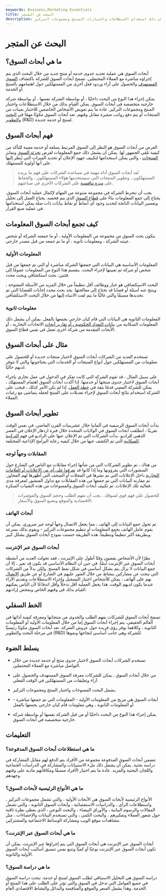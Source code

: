 ```yaml
---
keywords: Business,Marketing Essentials
title: البحث عن المتجر
description: أبحاث السوق هي استراتيجية تستخدمها الشركات لتحديد جدوى منتج أو خدمة جديدة ، بما في ذلك استخدام الاستطلاعات واختبارات المنتج ومجموعات التركيز.
---
```


# البحث عن المتجر
## ما هي أبحاث السوق؟

أبحاث السوق هي عملية تحديد جدوى خدمة أو منتج جديد من خلال البحث الذي يتم إجراؤه مباشرة مع العملاء المحتملين. تسمح أبحاث السوق للشركة باكتشاف [السوق المستهدف](/target-market) والحصول على آراء وردود فعل أخرى من المستهلكين حول اهتمامهم بالمنتج أو الخدمة.

يمكن إجراء هذا النوع من البحث داخليًا ، أو بواسطة الشركة نفسها ، أو بواسطة شركة خارجية متخصصة في أبحاث السوق. يمكن القيام بذلك من خلال الاستطلاعات واختبار المنتج ومجموعات التركيز. عادة ما يتم تعويض الأشخاص الخاضعين للاختبار بعينات من المنتجات أو يتم دفع رواتب صغيرة مقابل وقتهم. تعد أبحاث السوق مكونًا مهمًا في [البحث والتطوير](/randd) (R&D) لمنتج أو خدمة جديدة.

## فهم أبحاث السوق

الغرض من أبحاث السوق هو النظر إلى السوق المرتبط بسلعة أو خدمة معينة للتأكد من كيفية تلقي الجمهور لها. يمكن أن يشمل ذلك جمع المعلومات لغرض [تجزئة السوق](/marketsegmentation) وتمايز [المنتجات](/product_differentiation) ، والتي يمكن استخدامها لتكييف جهود الإعلان أو تحديد الميزات التي يُنظر إليها على أنها أولوية للمستهلك.

> تُعد أبحاث السوق أداة مهمة في مساعدة الشركات على فهم ما يريده المستهلكون ، وتطوير المنتجات التي سيستخدمها هؤلاء المستهلكون ، والحفاظ على [ميزة تنافسية](/competitive_advantage) على الشركات الأخرى في صناعتهم.

>

يجب أن تنخرط الشركة في مجموعة متنوعة من المهام لإكمال عملية أبحاث السوق. يحتاج إلى جمع المعلومات بناءً على [قطاع السوق](/sector) الذي يتم فحصه. يحتاج العمل إلى تحليل وتفسير البيانات الناتجة لتحديد وجود أي أنماط أو نقاط بيانات ذات صلة يمكن استخدامها في عملية صنع القرار.

## كيف تجمع أبحاث السوق المعلومات

يتكون بحث السوق من مجموعة من المعلومات الأولية ، أو ما جمعته الشركة أو شخص عينته الشركة ، ومعلومات ثانوية ، أو ما تم جمعه من قبل مصدر خارجي.

### المعلومات الأولية

المعلومات الأساسية هي البيانات التي جمعتها الشركة مباشرة أو التي تم جمعها من قبل شخص أو شركة تم تعيينها لإجراء البحث. ينقسم هذا النوع من المعلومات عمومًا إلى فئتين: بحث استكشافي وبحث محدد.

البحث الاستكشافي هو خيار ووظائف أقل تنظيماً من خلال المزيد من الأسئلة المفتوحة ، وينتج عنه أسئلة أو قضايا قد تحتاج إلى معالجتها. يجد بحث محدد إجابات للقضايا التي تم تحديدها مسبقًا والتي غالبًا ما يتم لفت الانتباه إليها من خلال البحث الاستكشافي.

### معلومات ثانوية

المعلومات الثانوية هي البيانات التي قام كيان خارجي بجمعها بالفعل. يمكن أن يشمل ذلك المعلومات السكانية من [بيانات التعداد الحكومية ، أو](/currentpopulationsurvey) [تقارير أبحاث](/research-report) الاتحادات التجارية ، أو الأبحاث المقدمة من شركة أخرى تعمل في نفس قطاع السوق.

## مثال على أبحاث السوق

تستخدم العديد من الشركات أبحاث السوق لاختبار منتجات جديدة أو للحصول على معلومات من المستهلكين حول أنواع المنتجات أو الخدمات التي يحتاجونها والتي لا تتوفر لديهم حاليًا.

على سبيل المثال ، قد تقوم الشركة التي كانت تفكر في الدخول في عمل تجاري بإجراء أبحاث السوق لاختبار جدوى منتجها أو خدمتها. إذا أكدت أبحاث السوق اهتمام المستهلك ، يمكن للشركة المضي قدمًا بثقة في [خطة العمل](/business-plan). إذا لم يكن الأمر كذلك ، فيجب على الشركة استخدام نتائج أبحاث السوق لإجراء تعديلات على المنتج لجعله يتماشى مع رغبات العملاء.

## تطوير أبحاث السوق

بدأت أبحاث السوق الرسمية في ألمانيا خلال عشرينيات القرن الماضي. في نفس الوقت تقريبًا ، انطلقت أبحاث السوق في الولايات المتحدة خلال فترة ازدهار الإعلان في العصر الذهبي للراديو. بدأت الشركات التي تم الإعلان عنها على الراديو في فهم [التركيبة السكانية](/demographics) التي تم الكشف عنها من خلال كيفية رعاية البرامج الإذاعية المختلفة.

### المقابلات وجهاً لوجه

من هناك ، تم تطوير الشركات التي من شأنها إجراء مقابلات مع الناس في الشارع حول المنشورات التي يقرؤونها وما إذا كانوا قد [تعرفوا على أي من الإعلانات أو العلامات التجارية](/brand-recognition) داخل الإعلانات التي تم نشرها في المجلات أو الصحف التي أظهرها لهم المحاور. تم مقارنة البيانات التي تم جمعها من هذه المقابلات مع تداول المنشور لمعرفة مدى فعالية تلك الإعلانات. تم تكييف أبحاث السوق والمسوحات من هذه التقنيات المبكرة.

> للحصول على فهم قوي لسوقك ، يجب أن تفهم الطلب وحجم السوق والمؤشرات الاقتصادية والموقع وتشبع السوق والأسعار.

>

### أبحاث الهاتف

ثم تحول جمع البيانات إلى الهاتف ، مما يجعل الاتصال وجهاً لوجه غير ضروري. يمكن أن يقوم عامل الهاتف بجمع المعلومات أو تنظيم مجموعات التركيز - ويقوم بذلك بسرعة وبطريقة أكثر تنظيماً وتنظيماً. هذه الطريقة حسنت نموذج أبحاث السوق بشكل كبير.

### أبحاث السوق عبر الإنترنت

نظرًا لأن الأشخاص يقضون وقتًا أطول على الإنترنت ، فقد تحولت العديد من أنشطة أبحاث السوق عبر الإنترنت أيضًا. في حين أن النظام الأساسي قد يكون قد تغير ، إلا أن جمع البيانات لا يزال يتم بشكل أساسي في شكل نمط المسح. ولكن بدلاً من الشركات التي تبحث عن مشاركين بنشاط من خلال العثور عليهم في الشارع أو عن طريق [الاتصال](/coldcalling) بهم على الهاتف ، يمكن للأشخاص اختيار التسجيل وإجراء الاستطلاعات وتقديم الآراء عندما يكون لديهم الوقت. هذا يجعل العملية أقل تدخلاً وأقل اندفاعًا لأن الناس يمكنهم القيام بذلك في وقتهم الخاص وبمحض إرادتهم.

## الخط السفلي

تسمح أبحاث السوق للشركات بفهم الطلب والجدوى من منتجاتها ومعرفة كيفية أدائها في العالم الحقيقي. يتم إجراء أبحاث السوق إما من خلال المعلومات الأولية أو المعلومات الثانوية ، وكلاهما يوفر رؤى فريدة حول عروض الشركة. تعد أبحاث السوق مكونًا رئيسيًا في مرحلة البحث والتطوير (R&D) للشركة وهي جانب أساسي لنجاحها ونموها.

## يسلط الضوء

- تستخدم الشركات أبحاث السوق لاختبار جدوى منتج أو خدمة جديدة من خلال التواصل مباشرة مع العملاء المحتملين.

- من خلال أبحاث السوق ، يمكن للشركات معرفة السوق المستهدف والحصول على آراء وتعليقات من المستهلكين في الوقت الفعلي.

- يشمل البحث المسوحات واختبار المنتج ومجموعات التركيز.

- أبحاث السوق هي مزيج من المعلومات الأولية - المعلومات التي تم جمعها مباشرة - أو المعلومات الثانوية ، وهي معلومات قام كيان خارجي بجمعها بالفعل.

- يمكن إجراء هذا النوع من البحث داخليًا أو من قبل الشركة نفسها أو بواسطة شركة خارجية متخصصة في أبحاث السوق.

## التعليمات

### ما هي استطلاعات أبحاث السوق المدفوعة؟

تتضمن أبحاث السوق المدفوعة مجموعة من الأفراد يتم الدفع لهم مقابل المشاركة في دراسة بحثية. يمكن أن يشمل ذلك ملء الاستبيانات والمشاركة في الدراسات الجماعية واللجان البحثية والمزيد. عادة ما يتم اختيار الأفراد مسبقًا ومكافأتهم مادية على وقتهم وجهدهم.

### ما هي الأنواع الرئيسية لأبحاث السوق؟

الأنواع الرئيسية لأبحاث السوق هي الأبحاث الأولية ، والتي تشمل مجموعات التركيز ، واستطلاعات الرأي ، والدراسات الاستقصائية ، وأبحاث السوق الثانوية ، والتي تشمل المقالات والرسوم البيانية ، والأوراق البيضاء ، والبحث النوعي ، الذي يعطي نظرة ثاقبة حول شعور العملاء وتفكيرهم ، والبحث الكمي ، والتي تستخدم البيانات والإحصاءات ، مثل مشاهدات موقع الويب ومشاركة الوسائط الاجتماعية والمشتركين.

### ما هي أبحاث السوق عبر الإنترنت؟

أبحاث السوق عبر الإنترنت هي أبحاث السوق التي يتم إجراؤها عبر الإنترنت. يمكن أن تكون أبحاث السوق عبر الإنترنت نوعيًا أو كميًا وتتبع نفس تنسيق أساليب أبحاث السوق الأولية والثانوية.

### ما هي دراسة السوق؟

دراسة السوق هي التحليل الاستباقي لطلب السوق لمنتج أو خدمة. تبحث دراسة السوق في جميع العوامل التي تدخل في السوق والتي تؤثر على الطلب على هذا المنتج أو الخدمة. وهذا يشمل السعر والموقع والمنافسة والبدائل والنشاط الاقتصادي العام.

